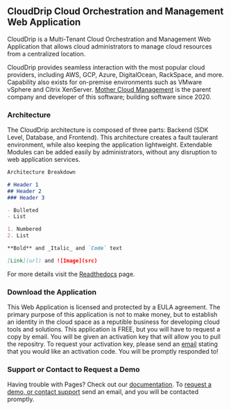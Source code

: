 ## CloudDrip Cloud Orchestration and Management Web Application

CloudDrip is a Multi-Tenant Cloud Orchestration and Management Web Application that allows cloud administrators to manage cloud resources from a centralized location.

CloudDrip provides seamless interaction with the most popular cloud providers, including AWS, GCP, Azure, DigitalOcean, RackSpace, and more.  Capability also exists for on-premise environments such as VMware vSphere and Citrix XenServer. [Mother Cloud Management](https://MotherCloudManagement.github.io/MotherCloudManagement/) is the parent company and developer of this software; building software since 2020.

### Architecture

The CloudDrip architecture is composed of three parts: Backend (SDK Level, Database, and Frontend).  This architecture creates a fault taulerant environment, while also keeping the application lightweight.  Extendable Modules can be added easily by administrators, without any disruption to web application services.


```markdown
Architecture Breakdown

# Header 1
## Header 2
### Header 3

- Bulleted
- List

1. Numbered
2. List

**Bold** and _Italic_ and `Code` text

[Link](url) and ![Image](src)
```

For more details visit the [Readthedocs](https://clouddrip.readthedocs.io/en/latest/) page.

### Download the Application

This Web Application is licensed and protected by a EULA agreement.  The primary purpose of this application is not to make money, but to establish an identity in the cloud space as a reputible business for developing cloud tools and solutions.  This application is FREE, but you will have to request a copy by email.  You will be given an activation key that will allow you to pull the repositry.  To request your activation key, please send an [email](mailto:mcmcloud.management@gmail.com) stating that you would like an activation code.  You will be promptly responded to!

### Support or Contact to Request a Demo

Having trouble with Pages? Check out our [documentation](https://clouddrip.readthedocs.io/en/latest/).  To [request a demo, or contact support](mailto:mcmcloud.management@gmail.com) send an email, and you will be contacted promptly.
